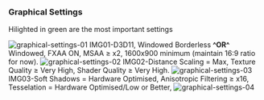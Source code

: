 ---
---
### Graphical Settings 
Hilighted in green are the most important settings  

![graphical-settings-01](https://i.imgur.com/myoGJ4n.jpg)
IMG01-D3D11, Windowed Borderless **^OR^** Windowed, FXAA ON, MSAA ≥ x2, 1600x900 minimum (maintain 16:9 ratio for now).
![graphical-settings-02](https://imgur.com/tu3mu5f.jpg)
IMG02-Distance Scaling = Max, Texture Quality ≥ Very High, Shader Quality ≥ Very High.
![graphical-settings-03](https://imgur.com/ToSnaPO.jpg)
IMG03-Soft Shadows = Hardware Optimised, Anisotropic Filtering ≥ x16, Tesselation = Hardware Optimised/Low or Better,
![graphical-settings-04](https://imgur.com/bvVbZLM.jpg)
